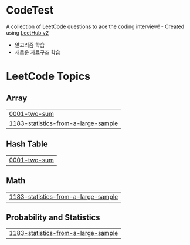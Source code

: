 # CodeTest
A collection of LeetCode questions to ace the coding interview! - Created using [LeetHub v2](https://github.com/arunbhardwaj/LeetHub-2.0)

- 알고리즘 학습
- 새로운 자료구조 학습

<!---LeetCode Topics Start-->
# LeetCode Topics
## Array
|  |
| ------- |
| [0001-two-sum](https://github.com/jin9551/CodeTest/tree/master/0001-two-sum) |
| [1183-statistics-from-a-large-sample](https://github.com/jin9551/CodeTest/tree/master/1183-statistics-from-a-large-sample) |
## Hash Table
|  |
| ------- |
| [0001-two-sum](https://github.com/jin9551/CodeTest/tree/master/0001-two-sum) |
## Math
|  |
| ------- |
| [1183-statistics-from-a-large-sample](https://github.com/jin9551/CodeTest/tree/master/1183-statistics-from-a-large-sample) |
## Probability and Statistics
|  |
| ------- |
| [1183-statistics-from-a-large-sample](https://github.com/jin9551/CodeTest/tree/master/1183-statistics-from-a-large-sample) |
<!---LeetCode Topics End-->
